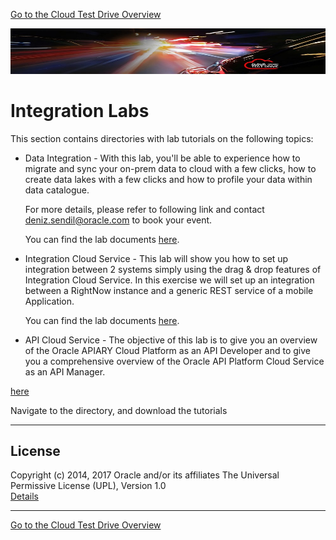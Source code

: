 [Go to the Cloud Test Drive Overview](../README.md)

![](../common/images/customer.logo2.png)

# Integration Labs #

This section contains directories with lab tutorials on the following topics:

+ Data Integration - With this lab, you'll be able to experience how to migrate and sync your on-prem data to cloud with a few clicks, how to create data lakes with a few clicks and how to profile your data within data catalogue. 

  For more details, please refer to following link and contact deniz.sendil@oracle.com to book your event. 

  You can find the lab documents [here](https://github.com/CloudTestDrive/EventLabs/tree/master/Integration/Data%20Integration
). 

+ Integration Cloud Service - This lab will show you how to set up integration between 2 systems simply using the drag & drop features of Integration Cloud Service. In this exercise we will set up an integration between a RightNow instance and a generic REST service of a mobile Application.

  You can find the lab documents [here](https://github.com/CloudTestDrive/EventLabs/tree/master/Integration/Integration%20Cloud%20Service).

+ API Cloud Service - The objective of this lab is to give you an overview of the Oracle APIARY Cloud Platform as an API Developer and to give you a comprehensive overview of the Oracle API Platform Cloud Service as an API Manager.

[here](https://github.com/CloudTestDrive/EventLabs/tree/master/Integration/APICS)




Navigate to the directory, and download the tutorials 



---

## License ##
Copyright (c) 2014, 2017 Oracle and/or its affiliates
The Universal Permissive License (UPL), Version 1.0   
[Details](../common/license.md)

---
[Go to the Cloud Test Drive Overview](../README.md)
